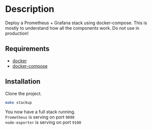 # Description

Deploy a Prometheus + Grafana stack using docker-compose.
This is mostly to understand how all the components work. Do not use in production!

## Requirements

* [docker](https://docs.docker.com/install/)
* [docker-compose](https://docs.docker.com/compose/install/)

## Installation

Clone the project.

```bash
make stackup
```

You now have a full stack running. \
`Prometheus` is serving on port `9090` \
`node-exporter` is serving on port `9100`
